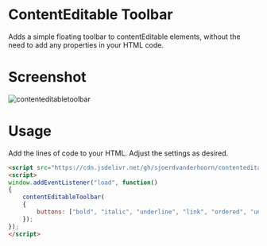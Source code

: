 # ContentEditable Toolbar
Adds a simple floating toolbar to contentEditable elements, without the need to add any properties in your HTML code.

# Screenshot

![contenteditabletoolbar](https://user-images.githubusercontent.com/24693534/218323621-9dca9837-5d1d-4eec-b59c-a8cfc1b2e261.png)

# Usage

Add the lines of code to your HTML. Adjust the settings as desired.

```html
<script src="https://cdn.jsdelivr.net/gh/sjoerdvanderhoorn/contenteditabletoolbar/contenteditabletoolbar.js"></script>
<script>
window.addEventListener("load", function()
{
	contentEditableToolbar(
	{
		buttons: ["bold", "italic", "underline", "link", "ordered", "unordered", "quote", "code"]
	});
});
</script>
```
